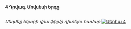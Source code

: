 **4 Դրվագ. Մովսեսի Երգը**

\
_Սեղմեք նկարի վրա ֆիլմը դիտելու համար_
[![Սերիա 4](https://upload.wikimedia.org/wikipedia/en/b/b3/House_of_David_Poster.jpg)](https://rutube.ru/video/c88307f937add5c5d220b3e75842919c/?&utm_source=embed&utm_medium=referral&utm_campaign=logo&utm_content=c88307f937add5c5d220b3e75842919c&utm_term=yastatic.net&t&referrer=appmetrica_tracking_id%3D1037600761300671389%26ym_tracking_id%3D5345275899754760624)
